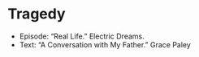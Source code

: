 # Tragedy 

* Episode: “Real Life.” Electric Dreams.
* Text: “A Conversation with My Father.” Grace Paley
